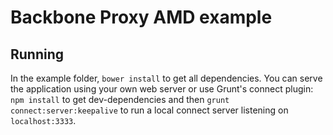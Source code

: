 Backbone Proxy AMD example
==========================


Running
-------

In the example folder, `bower install` to get all dependencies. You can serve the application using
your own web server or use Grunt's connect plugin: `npm install` to get dev-dependencies and then
`grunt connect:server:keepalive` to run a local connect server listening on `localhost:3333`.
